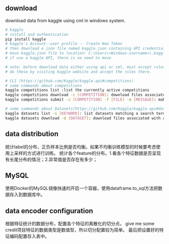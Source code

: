 ## download
download data from kaggle using cml in windows system.
```sh
# kaggle 
# install and authentication
pip install kaggle
# kaggle's Account--user profile -- Create New Token
# then download a json file named kaggle.json containing API credentials
# move kaggle.json file to location: C:\Users\<Windows-username>\.kaggle\kaggle.json
# if use a kaggle API, there is no need to move 

# note: before download data either using api or cml, must accept rules, but don't via api or cml\
# do these by visiting kaggle website and accept the rules there.

# CLI (https://github.com/Kaggle/kaggle-api#competitions)
# some commands about competitions
kaggle competitions list :list the currently active competitions
kaggle competitions download -c [COMPETITION]: download files associated with a competition
kaggle competitions submit -c [COMPETITION] -f [FILE] -m [MESSAGE]: make a competition submission

# some commands about Datasets(https://github.com/Kaggle/kaggle-api#datasets)
kaggle datasets list -s [KEYWORD]: list datasets matching a search term
kaggle datasets download -d [DATASET]: download files associated with a dataset
```

## data distribution 
统计label的分布，正负样本比例是否均衡。如果不均衡训练模型的时候要考虑使用上采样的方式进行训练。
统计各个feature的分布。1.看各个特征数据是否呈现有长尾分布的情况；2.异常值是否存在有多少；

## MySQL
使用Docker的MySQL镜像快速的开启一个容器，使用dataframe.to_sql方法把数据存入到数据库中。


## data encoder configuration 
根据特征统计的数据分布，配置各个特征的离散化的切分点。
give me some credit项目特征的数据类型是数值型，所以切分配置较为简单。
最后把设置好的特征编码配置存入表中。